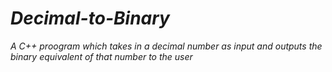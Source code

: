 # _Decimal-to-Binary_

_A C++ proogram which takes in a decimal number as input and outputs the binary equivalent of that number to the user_